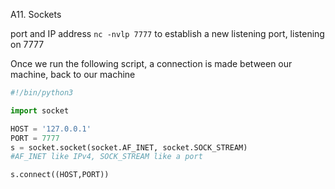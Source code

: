A11. Sockets

port and IP address
`nc -nvlp 7777` to establish a new listening port, listening on 7777

Once we run the following script, a connection is made between our machine, back to our machine

```python
#!/bin/python3

import socket

HOST = '127.0.0.1'
PORT = 7777
s = socket.socket(socket.AF_INET, socket.SOCK_STREAM)
#AF_INET like IPv4, SOCK_STREAM like a port

s.connect((HOST,PORT))
```

 